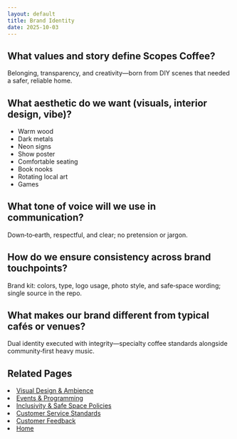 ```yaml
---
layout: default
title: Brand Identity
date: 2025-10-03
---
```


## What values and story define Scopes Coffee?
Belonging, transparency, and creativity—born from DIY scenes that needed a safer, reliable home.

## What aesthetic do we want (visuals, interior design, vibe)?
- Warm wood
- Dark metals
- Neon signs 
- Show poster 
- Comfortable seating 
- Book nooks 
- Rotating local art
- Games 

## What tone of voice will we use in communication?
Down‑to‑earth, respectful, and clear; no pretension or jargon.

## How do we ensure consistency across brand touchpoints?
Brand kit: colors, type, logo usage, photo style, and safe‑space wording; single source in the repo.

## What makes our brand different from typical cafés or venues?
Dual identity executed with integrity—specialty coffee standards alongside community‑first heavy music.

## Related Pages
<li><a href="{{ site.baseurl }}/marketing/ambience.html">Visual Design & Ambience</a></li>
<li><a href="{{ site.baseurl }}/marketing/events.html">Events & Programming</a></li>
<li><a href="{{ site.baseurl }}/marketing/policies.html">Inclusivity & Safe Space Policies</a></li>
<li><a href="{{ site.baseurl }}/marketing/standards.html">Customer Service Standards</a></li>
<li><a href="{{ site.baseurl }}/marketing/surveys.html">Customer Feedback</a></li>
<li><a href="{{ site.baseurl }}/index.html">Home</a></li>

